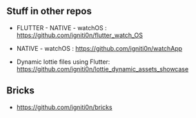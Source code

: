  ## Stuff in other repos 

- FLUTTER - NATIVE - watchOS : https://github.com/igniti0n/flutter_watch_OS

- NATIVE - watchOS : https://github.com/igniti0n/watchApp

- Dynamic lottie files using Flutter: https://github.com/igniti0n/lottie_dynamic_assets_showcase

 ## Bricks 

 - https://github.com/igniti0n/bricks
